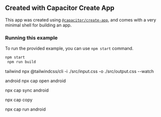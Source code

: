## Created with Capacitor Create App

This app was created using [`@capacitor/create-app`](https://github.com/ionic-team/create-capacitor-app),
and comes with a very minimal shell for building an app.

### Running this example

To run the provided example, you can use `npm start` command.

```bash
npm start
 npm run build
```

tailwind 
npx @tailwindcss/cli -i ./src/input.css -o ./src/output.css --watch



android 
npx cap open android

npx cap sync android

 npx cap copy  

  npx cap run android 